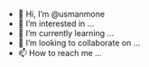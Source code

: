 - 👋 Hi, I’m @usmanmone
- 👀 I’m interested in ...
- 🌱 I’m currently learning ...
- 💞️ I’m looking to collaborate on ...
- 📫 How to reach me ...

<!---
usmanmone/usmanmone is a ✨ special ✨ repository because its `README.md` (this file) appears on your GitHub profile.
You can click the Preview link to take a look at your changes.
--->
